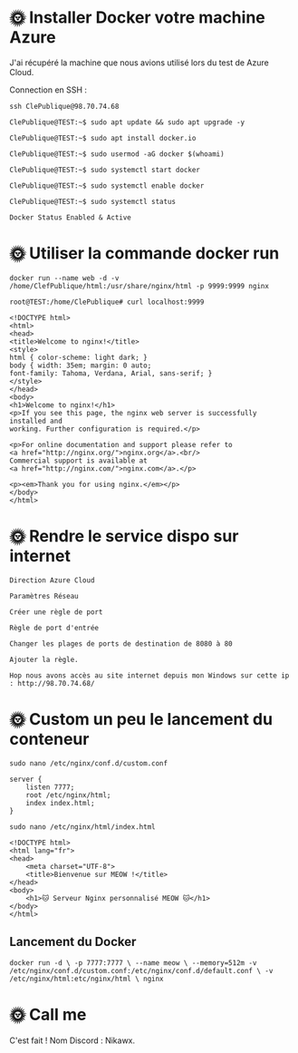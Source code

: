 # 🌞 Installer Docker votre machine Azure

J'ai récupéré la machine que nous avions utilisé lors du test de Azure Cloud.

Connection en SSH :

```
ssh ClePublique@98.70.74.68

ClePublique@TEST:~$ sudo apt update && sudo apt upgrade -y

ClePublique@TEST:~$ sudo apt install docker.io

ClePublique@TEST:~$ sudo usermod -aG docker $(whoami)

ClePublique@TEST:~$ sudo systemctl start docker

ClePublique@TEST:~$ sudo systemctl enable docker

ClePublique@TEST:~$ sudo systemctl status 

Docker Status Enabled & Active
```

# 🌞 Utiliser la commande docker run

```
docker run --name web -d -v /home/ClefPublique/html:/usr/share/nginx/html -p 9999:9999 nginx
```


```
root@TEST:/home/ClePublique# curl localhost:9999

<!DOCTYPE html>
<html>
<head>
<title>Welcome to nginx!</title>
<style>
html { color-scheme: light dark; }
body { width: 35em; margin: 0 auto;
font-family: Tahoma, Verdana, Arial, sans-serif; }
</style>
</head>
<body>
<h1>Welcome to nginx!</h1>
<p>If you see this page, the nginx web server is successfully installed and
working. Further configuration is required.</p>

<p>For online documentation and support please refer to
<a href="http://nginx.org/">nginx.org</a>.<br/>
Commercial support is available at
<a href="http://nginx.com/">nginx.com</a>.</p>

<p><em>Thank you for using nginx.</em></p>
</body>
</html>
```

# 🌞 Rendre le service dispo sur internet

```
Direction Azure Cloud

Paramètres Réseau

Créer une règle de port

Règle de port d'entrée

Changer les plages de ports de destination de 8080 à 80

Ajouter la règle.

Hop nous avons accès au site internet depuis mon Windows sur cette ip : http://98.70.74.68/

```

# 🌞 Custom un peu le lancement du conteneur

```
sudo nano /etc/nginx/conf.d/custom.conf

server {
    listen 7777;
    root /etc/nginx/html;
    index index.html;
}
```

```
sudo nano /etc/nginx/html/index.html

<!DOCTYPE html>
<html lang="fr">
<head>
    <meta charset="UTF-8">
    <title>Bienvenue sur MEOW !</title>
</head>
<body>
    <h1>🐱 Serveur Nginx personnalisé MEOW 🐱</h1>
</body>
</html>
```

## Lancement du Docker

```
docker run -d \ -p 7777:7777 \ --name meow \ --memory=512m -v /etc/nginx/conf.d/custom.conf:/etc/nginx/conf.d/default.conf \ -v /etc/nginx/html:etc/nginx/html \ nginx
```

# 🌞 Call me

C'est fait !
Nom Discord : Nikawx.


